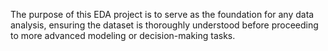 The purpose of this EDA project is to serve as the foundation for any data analysis, ensuring the dataset is thoroughly understood before proceeding to more advanced modeling or decision-making tasks.
